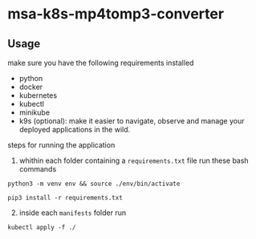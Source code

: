 # msa-k8s-mp4tomp3-converter

## Usage
make sure you have the following requirements installed
* python
* docker
* kubernetes
* kubectl
* minikube
* k9s (optional): make it easier to navigate, observe and manage your deployed applications in the wild.

steps for running the application
1. whithin each folder containing a `requirements.txt` file run these bash commands
 ```
 python3 -m venv env && source ./env/bin/activate
 ```
 
 ```
 pip3 install -r requirements.txt
 ```
 
 2. inside each `manifests` folder run
 ```
 kubectl apply -f ./
 ```
